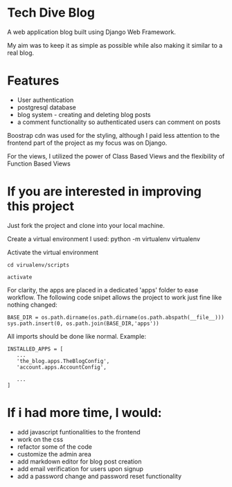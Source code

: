 # Tech Dive Blog

A web application blog built using Django Web Framework.

My aim was to keep it as simple as possible while also making it similar to a real blog.

# Features
  * User authentication
  * postgresql database 
  * blog system - creating and deleting blog posts
  * a comment functionality so authenticated users can comment on posts
  
Boostrap cdn was used for the styling, although I paid  less attention to the frontend part of 
the project as my focus was on Django.

For the views, I utilized the power of Class Based Views and the flexibility of Function Based Views

# If you are interested in improving this project

Just fork the project and clone into your local machine.

Create  a virtual environment
I used: <addr> python -m virtualenv virtualenv<addr> 

Activate the virtual environment
``` 
cd virualenv/scripts

activate 
```

For clarity, the apps are placed in a dedicated 'apps' folder to ease workflow. 
The following code snipet allows the project to work just fine like nothing changed:
```
BASE_DIR = os.path.dirname(os.path.dirname(os.path.abspath(__file__)))
sys.path.insert(0, os.path.join(BASE_DIR,'apps'))
```
All imports should be done like normal. Example:

 ```
INSTALLED_APPS = [
    ...
    'the_blog.apps.TheBlogConfig',
    'account.apps.AccountConfig',

    ...
]
```

# If i had more time, I would:
  * add javascript funtionalities to the frontend
  * work on the css
  * refactor some of the code
  * customize the admin area
  * add markdown editor for blog post creation
  * add email verification for users upon signup
  * add a password change and password reset functionality
  


